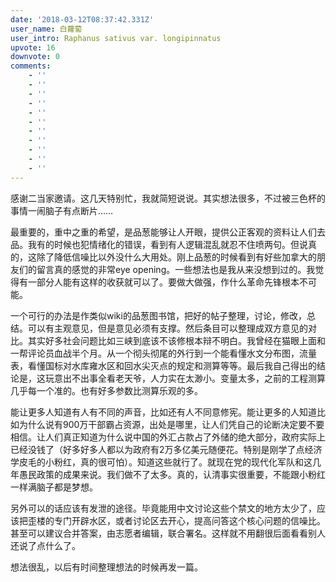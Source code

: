 ```yaml
---
date: '2018-03-12T08:37:42.331Z'
user_name: 白蘿蔔
user_intro: Raphanus sativus var. longipinnatus
upvote: 16
downvote: 0
comments:
    - ''
    - ''
    - ''
    - ''
    - ''
    - ''
    - ''
    - ''
    - ''
    - ''
    - ''
---
```


感谢二当家邀请。这几天特别忙，我就简短说说。其实想法很多，不过被三色杯的事情一闹脑子有点断片……

最重要的，重中之重的希望，是品葱能够让人开眼，提供公正客观的资料让人们去品。我有的时候也犯情绪化的错误，看到有人逻辑混乱就忍不住喷两句。但说真的，这除了降低信噪比以外没什么大用处。刚上品葱的时候看到有好些加拿大的朋友们的留言真的感觉的非常eye opening。一些想法也是我从来没想到过的。我觉得有一部分人能有这样的收获就可以了。要做大做强，作什么革命先锋根本不可能。

一个可行的办法是作类似wiki的品葱图书馆，把好的帖子整理，讨论，修改，总结。可以有主观意见，但是意见必须有支撑。然后条目可以整理成双方意见的对比。其实好多社会问题比如三峡到底该不该修根本辩不明白。我曾经在猫眼上面和一帮评论员血战半个月。从一个彻头彻尾的外行到一个能看懂水文分布图，流量表，看懂国标对水库雍水区和回水尖灭点的规定和测算等等。最后我自己得出的结论是，这玩意出不出事全看老天爷，人力实在太渺小。变量太多，之前的工程测算几乎每一个准的。也有好多参数比测算乐观的多。

能让更多人知道有人有不同的声音，比如还有人不同意修宪。能让更多的人知道比如为什么说有900万干部霸占资源，出处是哪里，让人们凭自己的论断决定要不要相信。让人们真正知道为什么说中国的外汇占款占了外储的绝大部分，政府实际上已经没钱了（好多好多人都以为政府有2万多亿美元随便花。特别是刚学了点经济学皮毛的小粉红，真的很可怕）。知道这些就行了。就现在党的现代化军队和这几年愚民政策的成果来说。我们做不了太多。真的，认清事实很重要，不能跟小粉红一样满脑子都是梦想。

另外可以的话应该有发泄的途径。毕竟能用中文讨论这些个禁文的地方太少了，应该把歪楼的专门开辟水区，或者讨论区去开心，提高问答这个核心问题的信噪比。甚至可以建议合并答案，由志愿者编辑，联合署名。这样就不用翻很后面看看别人还说了点什么了。

想法很乱，以后有时间整理想法的时候再发一篇。
